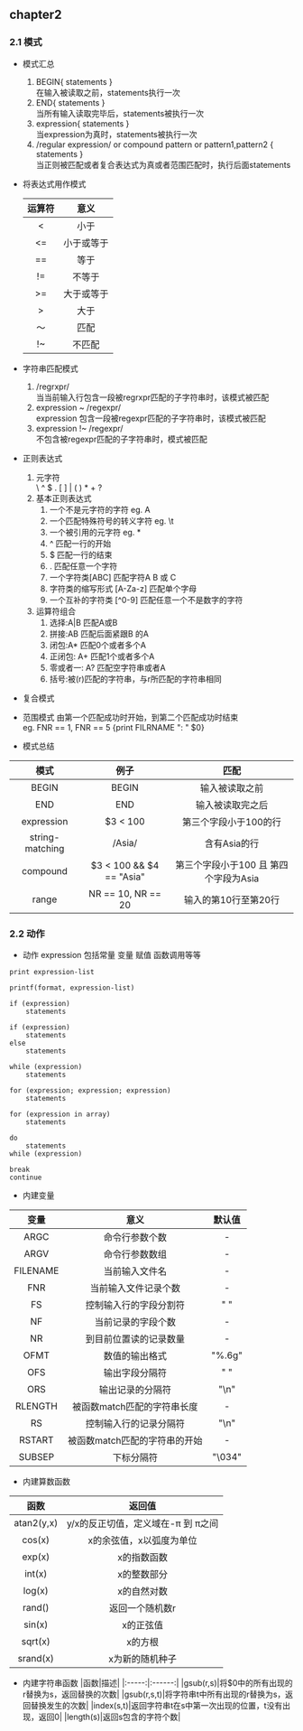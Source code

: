 ## chapter2

### 2.1 模式

- 模式汇总
    1. BEGIN{ statements }<br> 
    在输入被读取之前，statements执行一次
    2. END{ statements } <br>
    当所有输入读取完毕后，statements被执行一次
    3. expression{ statements } <br>
    当expression为真时，statements被执行一次
    4. /regular expression/ or compound pattern or pattern1,pattern2 { statements } <br>
    当正则被匹配或者复合表达式为真或者范围匹配时，执行后面statements

- 将表达式用作模式
    
    |运算符|意义|
    |:------:|:-----:|
    |< |小于|
    |<=|小于或等于|
    |==|等于|
    |!=|不等于|
    |>=|大于或等于|
    |>|大于|
    |～|匹配|
    |!~|不匹配|

- 字符串匹配模式
    1. /regrxpr/ <br>
    当当前输入行包含一段被regrxpr匹配的子字符串时，该模式被匹配
    2. expression ~ /regexpr/ <br>
    expression 包含一段被regexpr匹配的子字符串时，该模式被匹配
    3. expression !~ /regexpr/ <br>
    不包含被regexpr匹配的子字符串时，模式被匹配

- 正则表达式
    1. 元字符<br>
    \ ^ $ . [  ] | (  ) * + ?
    2. 基本正则表达式
        1. 一个不是元字符的字符 eg. A
        2. 一个匹配特殊符号的转义字符 eg. \t
        3. 一个被引用的元字符 eg. \*
        4. ^ 匹配一行的开始
        5. $ 匹配一行的结束
        6. . 匹配任意一个字符
        7. 一个字符类[ABC] 匹配字符A B 或 C
        8. 字符类的缩写形式 [A-Za-z] 匹配单个字母
        9. 一个互补的字符类 [^0-9] 匹配任意一个不是数字的字符
    3. 运算符组合
        1. 选择:A|B 匹配A或B
        2. 拼接:AB 匹配后面紧跟B 的A
        3. 闭包:A* 匹配0个或者多个A
        4. 正闭包: A+ 匹配1个或者多个A
        5. 零或者一: A? 匹配空字符串或者A
        6. 括号:被(r)匹配的字符串，与r所匹配的字符串相同

- 复合模式
- 范围模式
由第一个匹配成功时开始，到第二个匹配成功时结束<br>
eg. FNR == 1, FNR == 5 {print FILRNAME ": " $0}
- 模式总结

|模式|例子|匹配|
|:------:|:------:|:------:|
|BEGIN|BEGIN|输入被读取之前|
|END|END|输入被读取完之后|
|expression|$3 < 100|第三个字段小于100的行|
|string-matching|/Asia/|含有Asia的行|
|compound|$3 < 100 && $4 == "Asia"|第三个字段小于100 且 第四个字段为Asia|
|range|NR == 10, NR == 20|输入的第10行至第20行|

### 2.2 动作
- 动作
expression 包括常量 变量 赋值 函数调用等等
```
print expression-list

printf(format, expression-list)

if (expression) 
    statements

if (expression) 
    statements 
else 
    statements

while (expression)
    statements

for (expression; expression; expression)
    statements

for (expression in array)
    statements

do 
    statements 
while (expression)

break 
continue
```
- 内建变量

|变量|意义|默认值|
|:------:|:-------:|:------:|
|ARGC|命令行参数个数|-|
|ARGV|命令行参数数组|-|
|FILENAME|当前输入文件名|-|
|FNR|当前输入文件记录个数|-|
|FS|控制输入行的字段分割符|" "|
|NF|当前记录的字段个数|-|
|NR|到目前位置读的记录数量|-|
|OFMT|数值的输出格式|"%.6g"|
|OFS|输出字段分隔符|" "|
|ORS|输出记录的分隔符|"\n"|
|RLENGTH|被函数match匹配的字符串长度|-|
|RS|控制输入行的记录分隔符|"\n"|
|RSTART|被函数match匹配的字符串的开始|-|
|SUBSEP|下标分隔符|"\034"|

- 内建算数函数

|函数|返回值|
|:-----:|:------:|
|atan2(y,x)|y/x的反正切值，定义域在-π 到 π之间
|cos(x)|x的余弦值，x以弧度为单位|
|exp(x)|x的指数函数|
|int(x)|x的整数部分|
|log(x)|x的自然对数|
|rand()|返回一个随机数r|
|sin(x)|x的正弦值|
|sqrt(x)|x的方根|
|srand(x)|x为新的随机种子|

- 内建字符串函数
|函数|描述|
|:-----:|:------:|
|gsub(r,s)|将$0中的所有出现的r替换为s，返回替换的次数|
|gsub(r,s,t)|将字符串t中所有出现的r替换为s，返回替换发生的次数|
|index(s,t)|返回字符串t在s中第一次出现的位置，t没有出现，返回0|
|length(s)|返回s包含的字符个数|

